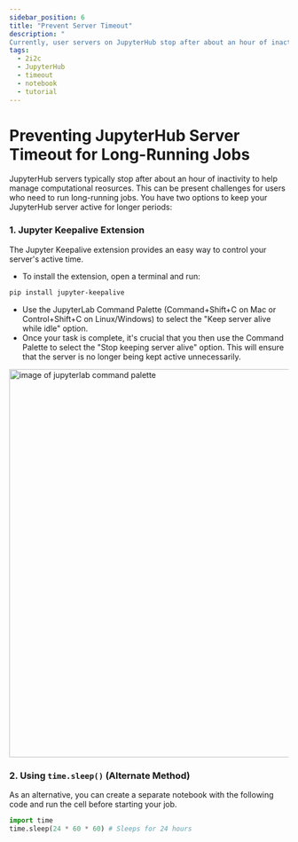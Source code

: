 ```yaml
---
sidebar_position: 6
title: "Prevent Server Timeout"
description: "
Currently, user servers on JupyterHub stop after about an hour of inactivity. While this helps save costs, it can be problematic for long-running jobs if there is no active interaction with the notebook."
tags:
  - 2i2c
  - JupyterHub
  - timeout
  - notebook
  - tutorial
---
```

# Preventing JupyterHub Server Timeout for Long-Running Jobs

JupyterHub servers typically stop after about an hour of inactivity to help manage computational reosurces. This can be present challenges for users who need to run long-running jobs. You have two options to keep your JupyterHub server active for longer periods:


### 1. Jupyter Keepalive Extension

The Jupyter Keepalive extension provides an easy way to control your server's active time. 
- To install the extension, open a terminal and run:

```bash
pip install jupyter-keepalive
```

- Use the JupyterLab Command Palette (Command+Shift+C on Mac or Control+Shift+C on Linux/Windows) to select the "Keep server alive while idle" option. 
- Once your task is complete, it's crucial that you then use the Command Palette to select the "Stop keeping server alive" option. This will ensure that the server is no longer being kept active unnecessarily.
<img src="/img/server-keepalive.png" width="700" alt="image of jupyterlab command palette" />

### 2. Using `time.sleep()` (Alternate Method)

As an alternative, you can create a separate notebook with the following code and run the cell before starting your job.

```python
import time
time.sleep(24 * 60 * 60) # Sleeps for 24 hours
```
